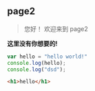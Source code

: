## page2
> 您好！ 欢迎来到  page2

**这里没有你想要的!**
```javascript
var hello = "hello world!"
console.log(hello);
console.log("dsd");
```

```html
<h1>hello</h1>
```
